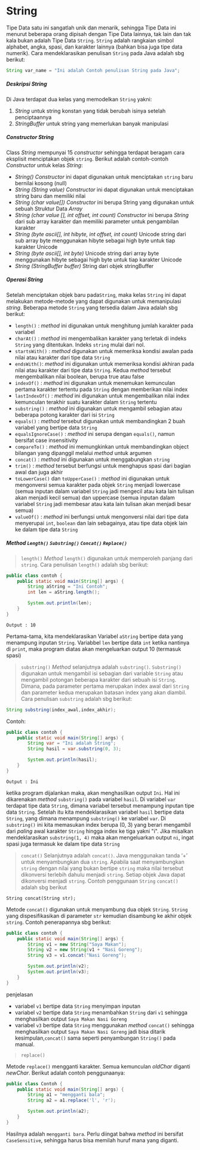 # String

Tipe Data satu ini sangatlah unik dan menarik, sehingga Tipe Data ini menurut beberapa orang dipisah dengan Tipe Data lainnya, tak lain dan tak kala bukan adalah Tipe Data `String`. `String` adalah rangkaian simbol alphabet, angka, spasi, dan karakter lainnya (bahkan bisa juga tipe data numerik). Cara mendeklarasikan penulisan `String` pada Java adalah sbg berikut:

```java
String var_name = "Ini adalah Contoh penulisan String pada Java";
```

##### Deskripsi String

Di Java terdapat dua kelas yang memodelkan `String` yakni:

1. *String* untuk string konstan yang tidak berubah isinya setelah penciptaannya
2. *StringBuffer* untuk string yang memerlukan banyak manipulasi

##### Constructor String

Class *String* mempunyai 15 *constructor* sehingga terdapat beragam cara eksplisit menciptakan objek `string`. Berikut adalah contoh-contoh *Constructor* untuk kelas *String*:

- *String()*
*Constructor* ini dapat digunakan untuk menciptakan `string` baru bernilai kosong (null)
- *String (String value)*
*Constructor* ini dapat digunakan untuk menciptakan string baru dan memiliki nilai
- *String (char value[])*
*Constructor* ini berupa String yang digunakan untuk sebuah Struktur Data *Array*
- *String (char value [], int offset, int count)*
*Constructor* ini berupa *String* dari sub array karakter dan memiliki parameter untuk pengambilan karakter
- *String (byte ascii[], int hibyte, int offset, int count)*
Unicode string dari sub array byte menggunakan hibyte sebagai high byte untuk tiap karakter Unicode
- *String (byte ascii[], int byte)*
Unicode string dari array byte menggunakan hibyte sebagai high byte untuk tiap karakter Unicode
- *String (StringBuffer buffer)*
String dari objek stringBuffer

##### Operasi String

Setelah menciptakan objek baru pada`String`, maka kelas `String` ini dapat melakukan metode-metode yang dapat digunakan untuk memanipulasi _string_. Beberapa metode `String` yang tersedia dalam Java adalah sbg berikut:

- `length()` : *method* ini digunakan untuk menghitung jumlah karakter pada variabel
- `charAt()` : *method* ini mengembalikan karakter yang terletak di indeks `String` yang ditentukan. Indeks `string` mulai dari nol.
- `startsWith()` : *method* digunakan untuk memeriksa kondisi awalan pada nilai atau karakter dari tipe data `String`
- `endsWith()`: *method* ini digunakan untuk memeriksa kondisi akhiran pada nilai atau karakter dari tipe data `String`. Kedua *method* tersebut mengembalikan nilai boolean, berupa true atau false
- `indexOf()` : *method* ini digunakan untuk menemukan kemunculan pertama karakter tertentu pada `String` dengan memberikan nilai index
- `lastIndexOf()` : *method* ini digunakan untuk mengembalikan nilai index kemunculan terakhir suatu karakter dalam `String` tertentu
- `substring()` : *method* ini digunakan untuk mengambil sebagian atau beberapa potong karakter dari isi `String`
- `equals()` : *method* tersebut digunakan untuk membandingkan 2 buah variabel yang bertipe data `String`
- `equalsIgnoreCase()` : *method* ini serupa dengan `equals()`, namun bersifat case insensitivity
- `compareTo()` : *method* ini memungkinkan untuk membandingkan object bilangan yang dipanggil melalui *method* untuk argumen
- `concat()` : *method* ini digunakan untuk menggabungkan `string`
- `trim()` : *method* tersebut berfungsi untuk menghapus spasi dari bagian awal dan juga akhir
- `toLowerCase()` dan `toUpperCase()` : *method* ini digunakan untuk mengonversi semua karakter pada objek `String` menjadi lowercase (semua inputan dalam variabel `String` jadi mengecil atau kata lain tulisan akan menjadi kecil semua) dan uppercase (semua inputan dalam variabel `String` jadi membesar atau kata lain tulisan akan menjadi besar semua)
- `valueOf()` : *method* ini berfungsi untuk mengonversi nilai dari tipe data menyerupai `int`, `boolean` dan lain sebagainya, atau tipe data objek lain ke dalam tipe data `String`


##### Method `Length()` `Substring()` `Concat()` `Replace()`

> `length()`
*Method* `length()` digunakan untuk memperoleh panjang dari `string`. Cara penulisan `length()` adalah sbg berikut:

```java
public class contoh {
    public static void main(String[] args) {
        String aString = "Ini Contoh";
        int len = aString.length();

        System.out.println(len);
    }
}
```

```
Output : 10
```

Pertama-tama, kita mendeklarasikan Variabel `aString` bertipe data yang menampung inputan `String`. Variabbel `len` bertipe data `int` ketika nantinya di `print`, maka program diatas akan mengeluarkan output 10 (termasuk spasi)

> `substring()`
*Method* selanjutnya adalah `substring()`. `Substring()` digunakan untuk mengambil isi sebagian dari variable `String` atau mengambil potongan beberapa karakter dari sebuah isi `String`. Dimana, pada parameter pertama merupakan index awal dari `String` dan parameter kedua merupakan batasan index yang akan diambil. Cara penulisan `substring` adalah sbg berikut:

```java
String substring(index_awal,index_akhir);
```

Contoh:

```java
public class contoh {
    public static void main(String[] args) {
        String var = "Ini adalah String";
        String hasil = var.substring(0, 3);

        System.out.println(hasil);
    }
}
```

```
Output : Ini
```

ketika program dijalankan maka, akan menghasilkan output `Ini`. Hal ini dikarenakan *method* `substring()` pada variabel `hasil`. Di variabel `var` terdapat tipe data `String`, dimana variabel tersebut menampung inputan tipe data `String`. Setelah itu kita mendeklarasikan variabel `hasil` bertipe data `String`, yang dimana menampung `substring()` ke variabel `var`. Di `substring()` ini kita memasukan index berupa (0, 3) yang berari mengambil dari *paling* awal karakter `String` hingga index ke tiga yakni "i". 
Jika misalkan mendeklarasikan `substring(1, 4)` maka akan mengeluarkan output `ni`, ingat spasi juga termasuk ke dalam tipe data `String`

> `concat()`
Selanjutnya adalah `concat()`. Java menggunakan tanda ‘+’ untuk menyambungkan dua `string`. Apabila saat menyambungkan `string` dengan nilai yang bukan bertipe `string` maka nilai tersebut dikonversi terlebih dahulu menjadi `string`. Setiap objek Java dapat dikonversi menjadi `string`. Contoh penggunaan `String` `concat()` adalah sbg berikut

```
String concat(String str);
```

Metode `concat()` digunakan untuk menyambung dua objek `String`. `String` yang dispesifikasikan di parameter `str` kemudian disambung ke akhir objek `string`. Contoh penerapannya sbg berikut:

```java
public class contoh {
    public static void main(String[] args) {
        String v1 = new String("Saya Makan");
        String v2 = new String(v1 + "Nasi Goreng");
        String v3 = v1.concat("Nasi Goreng");

        System.out.println(v2);
        System.out.println(v3);
    }
}
```

penjelasan

- variabel `v1` bertipe data `String` menyimpan inputan 
- variabel `v2` bertipe data `String` menambahkan `String` dari `v1` sehingga menghasilkan output `Saya Makan Nasi Goreng`
- variabel `v3` bertipe data `String` menggunakan *method* `concat()` sehingga menghasilkan output `Saya Makan Nasi Goreng`
jadi bisa ditarik kesimpulan,`concat()` sama seperti penyambungan `String()` pada manual.

> `replace()`

Metode `replace()` mengganti karakter. Semua kemunculan *oldChar* diganti *newChar*. Berikut adalah contoh penggunaanya:

```java
public class Contoh {
    public static void main(String[] args) {
        String a1 = "mengganti bala";
        String a2 = a1.replace('l', 'r');

        System.out.println(a2);
    }
}
```

Hasilnya adalah `mengganti bara`. Perlu diingat bahwa *method* ini bersifat `CaseSensitive`, sehingga harus bisa memilah huruf mana yang diganti.